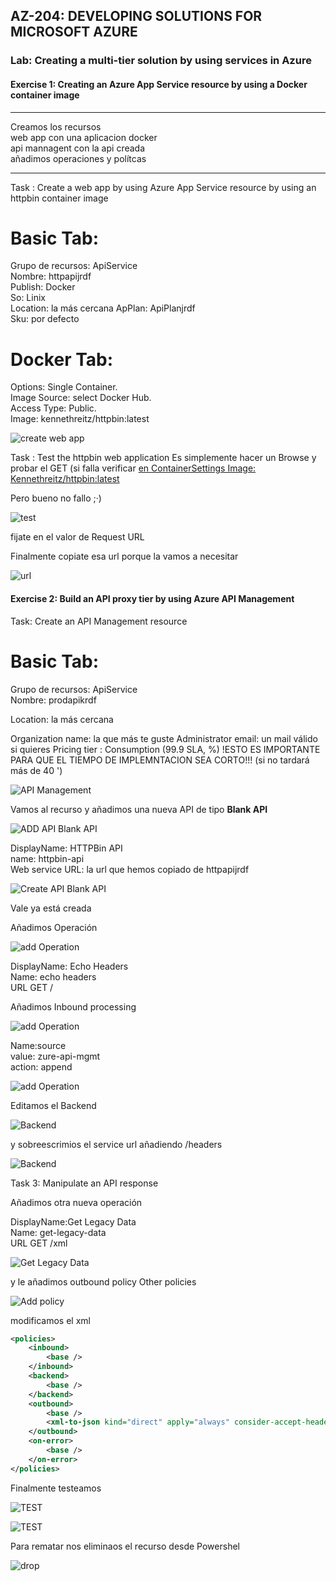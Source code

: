 ## AZ-204: DEVELOPING SOLUTIONS FOR MICROSOFT AZURE


### Lab: Creating a multi-tier solution by using services in Azure



#### Exercise 1: Creating an Azure App Service resource by using a Docker container image


----

Creamos los recursos  
web app con una aplicacion docker   
api mannagent con la api creada  
añadimos operaciones y polítcas  

---- 


Task : Create a web app by using Azure App Service resource by using an httpbin container image

Basic Tab:
==========
Grupo de recursos: ApiService   
Nombre: httpapijrdf  
Publish: Docker  
So: Linix  
Location: la más cercana
ApPlan: ApiPlanjrdf  
Sku: por defecto

Docker Tab:
===========
Options: Single Container.  
Image Source: select Docker Hub.  
Access Type: Public.  
Image: kennethreitz/httpbin:latest 


![create web app](imagenes/c1.PNG)




Task : Test the httpbin web application  Es simplemente hacer un Browse y probar el GET (si falla verificar [en ContainerSettings Image: Kennethreitz/httpbin:latest](imagenes/c4.PNG)   


Pero bueno no fallo ;·)

![test](imagenes/c3.PNG)

fijate en el valor de Request URL 



Finalmente copiate esa url porque la vamos a necesitar

![url](imagenes/c5.PNG)


#### Exercise 2: Build an API proxy tier by using Azure API Management


Task: Create an API Management resource


Basic Tab:
==========
Grupo de recursos: ApiService   
Nombre: prodapikrdf  

Location: la más cercana

Organization name: la que más te guste
Administrator email: un mail válido si quieres
Pricing tier : Consumption (99.9 SLA, %)   !ESTO ES IMPORTANTE PARA QUE EL TIEMPO DE IMPLEMNTACION SEA CORTO!!! (si no tardará más de 40 ')


![API Management](imagenes/c6.PNG)

Vamos al recurso y añadimos una nueva API de tipo  __Blank API__

![ADD API  Blank API](imagenes/c7.PNG)


DisplayName: HTTPBin API  
name: httpbin-api  
Web service URL: la url que hemos copiado de httpapijrdf


![Create API  Blank API](imagenes/c8.PNG)


Vale ya está creada 

Añadimos Operación

![add Operation](imagenes/c10.PNG)


DisplayName: Echo Headers  
Name: echo headers  
URL GET   /

Añadimos Inbound processing

![add Operation](imagenes/c11.PNG)


Name:source  
value: zure-api-mgmt  
action: append  

![add Operation](imagenes/c12.PNG)


Editamos el Backend

![Backend](imagenes/c13.PNG)


y sobreescrimios el service url añadiendo /headers

![Backend](imagenes/c14.PNG)



Task 3: Manipulate an API response

Añadimos otra nueva operación


DisplayName:Get Legacy Data   
Name: get-legacy-data   
URL GET   /xml  

![Get Legacy Data ](imagenes/c15.PNG)


y le añadimos outbound policy Other policies 

![Add policy](imagenes/c16.PNG)


modificamos el xml

```xml
<policies>
    <inbound>
        <base />
    </inbound>
    <backend>
        <base />
    </backend>
    <outbound>
        <base />
        <xml-to-json kind="direct" apply="always" consider-accept-header="false" />
    </outbound>
    <on-error>
        <base />
    </on-error>
</policies>
```


Finalmente testeamos

![TEST](imagenes/c19.PNG)

![TEST](imagenes/c18.PNG)


Para rematar nos eliminaos el recurso desde Powershel

![drop](imagenes/c20.PNG)
